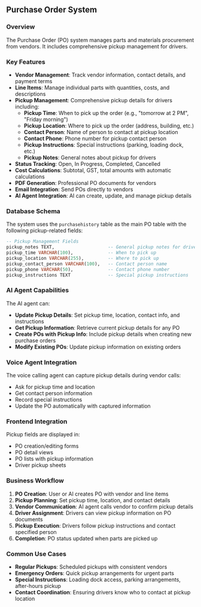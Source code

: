 ## Purchase Order System

### Overview
The Purchase Order (PO) system manages parts and materials procurement from vendors. It includes comprehensive pickup management for drivers.

### Key Features
- **Vendor Management**: Track vendor information, contact details, and payment terms
- **Line Items**: Manage individual parts with quantities, costs, and descriptions
- **Pickup Management**: Comprehensive pickup details for drivers including:
  - **Pickup Time**: When to pick up the order (e.g., "tomorrow at 2 PM", "Friday morning")
  - **Pickup Location**: Where to pick up the order (address, building, etc.)
  - **Contact Person**: Name of person to contact at pickup location
  - **Contact Phone**: Phone number for pickup contact person
  - **Pickup Instructions**: Special instructions (parking, loading dock, etc.)
  - **Pickup Notes**: General notes about pickup for drivers
- **Status Tracking**: Open, In Progress, Completed, Cancelled
- **Cost Calculations**: Subtotal, GST, total amounts with automatic calculations
- **PDF Generation**: Professional PO documents for vendors
- **Email Integration**: Send POs directly to vendors
- **AI Agent Integration**: AI can create, update, and manage pickup details

### Database Schema
The system uses the `purchasehistory` table as the main PO table with the following pickup-related fields:

```sql
-- Pickup Management Fields
pickup_notes TEXT,                    -- General pickup notes for drivers
pickup_time VARCHAR(100),             -- When to pick up
pickup_location VARCHAR(255),         -- Where to pick up
pickup_contact_person VARCHAR(100),   -- Contact person name
pickup_phone VARCHAR(50),             -- Contact phone number
pickup_instructions TEXT              -- Special pickup instructions
```

### AI Agent Capabilities
The AI agent can:
- **Update Pickup Details**: Set pickup time, location, contact info, and instructions
- **Get Pickup Information**: Retrieve current pickup details for any PO
- **Create POs with Pickup Info**: Include pickup details when creating new purchase orders
- **Modify Existing POs**: Update pickup information on existing orders

### Voice Agent Integration
The voice calling agent can capture pickup details during vendor calls:
- Ask for pickup time and location
- Get contact person information
- Record special instructions
- Update the PO automatically with captured information

### Frontend Integration
Pickup fields are displayed in:
- PO creation/editing forms
- PO detail views
- PO lists with pickup information
- Driver pickup sheets

### Business Workflow
1. **PO Creation**: User or AI creates PO with vendor and line items
2. **Pickup Planning**: Set pickup time, location, and contact details
3. **Vendor Communication**: AI agent calls vendor to confirm pickup details
4. **Driver Assignment**: Drivers can view pickup information on PO documents
5. **Pickup Execution**: Drivers follow pickup instructions and contact specified person
6. **Completion**: PO status updated when parts are picked up

### Common Use Cases
- **Regular Pickups**: Scheduled pickups with consistent vendors
- **Emergency Orders**: Quick pickup arrangements for urgent parts
- **Special Instructions**: Loading dock access, parking arrangements, after-hours pickup
- **Contact Coordination**: Ensuring drivers know who to contact at pickup location
